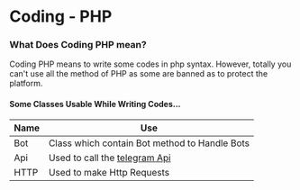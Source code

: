 # Coding - PHP

### What Does Coding PHP mean?

Coding PHP means to write some codes in php syntax.
However, totally you can't use all the method of PHP as some are banned as to protect the platform.

#### Some Classes Usable While Writing Codes...

| Name | Use |
| --- | --- |
| Bot | Class which contain Bot method to Handle Bots |
| Api | Used to call the [telegram Api](https://core.telegram.org/bots/api) |
| HTTP | Used to make Http Requests |

